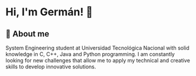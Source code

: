 # Hi, I'm Germán! 👋

<!--
**GerBelucci/GerBelucci** is a ✨ _special_ ✨ repository because its `README.md` (this file) appears on your GitHub profile.

Here are some ideas to get you started:

- 🔭 I’m currently working on ...
- 🌱 I’m currently learning ...
- 👯 I’m looking to collaborate on ...
- 🤔 I’m looking for help with ...
- 💬 Ask me about ...
- 📫 How to reach me: ...
- 😄 Pronouns: ...
- ⚡ Fun fact: ...
-->
## 🚀 About me
System Engineering student at Universidad Tecnológica Nacional with solid knowledge in C, C++, Java and Python programming. I am constantly looking for new challenges that allow me to apply my technical and creative skills to develop innovative solutions.

